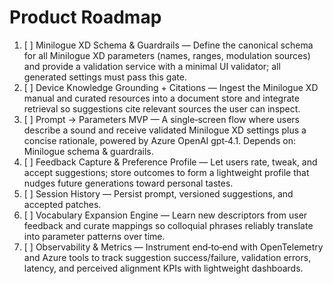 # Product Roadmap

1. [ ] Minilogue XD Schema & Guardrails — Define the canonical schema for all Minilogue XD parameters (names, ranges, modulation sources) and provide a validation service with a minimal UI validator; all generated settings must pass this gate.
2. [ ] Device Knowledge Grounding + Citations — Ingest the Minilogue XD manual and curated resources into a document store and integrate retrieval so suggestions cite relevant sources the user can inspect.
3. [ ] Prompt → Parameters MVP — A single‑screen flow where users describe a sound and receive validated Minilogue XD settings plus a concise rationale, powered by Azure OpenAI gpt‑4.1. Depends on: Minilogue schema & guardrails.
4. [ ] Feedback Capture & Preference Profile — Let users rate, tweak, and accept suggestions; store outcomes to form a lightweight profile that nudges future generations toward personal tastes.
5. [ ] Session History — Persist prompt, versioned suggestions, and accepted patches.
6. [ ] Vocabulary Expansion Engine — Learn new descriptors from user feedback and curate mappings so colloquial phrases reliably translate into parameter patterns over time.
7. [ ] Observability & Metrics — Instrument end‑to‑end with OpenTelemetry and Azure tools to track suggestion success/failure, validation errors, latency, and perceived alignment KPIs with lightweight dashboards.